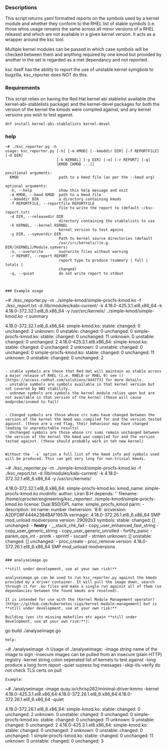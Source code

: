 ### Descriptions
This script returns yaml formatted reports on the symbols used by a kernel module and whether they conform to the RHEL list of stable symbols (i.e. those whos usage remains the same across all minor versions of a RHEL release) and which are not available in a given kernel version. It acts as a wrapper around the ksc tool.

Multiple kernel modules can be passed in which case symbols will be checked between them and anything required by one kmod but provided by another in the set is regarded as a met dependancy and not reported.

ksc itself has the ability to report the use of unstable kernel symgbols to bugzilla, ksc_reporter does NOT do this. 

### Requirements

This script relies on having the Red Hat kernel abi stablelist available (the kernel-abi-stablelists package) and the kernel-devel packages for both the version of the kernel the kmods were compiled against, and any kernel versions you wish to test against.

```
dnf install kernel-abi-stablelists kernel-devel
```

### help
```
~# ./ksc_reporter.py -h
usage: ksc_reporter.py [-h] [-m KMOD] [--kmoddir DIR] [-f REPORTFILE] [-d DIR]
                       [-k KERNEL] [-y DIR] [-o] [-r REPORT] [-q]
                       [KMOD [KMOD ...]]

positional arguments:
  KMOD                  path to a kmod file (as per the --kmod arg)

optional arguments:
  -h, --help            show this help message and exit
  -m KMOD, --kmod KMOD  path to a kmod file
  --kmoddir DIR         a directory containing kmods
  -f REPORTFILE, --reportfile REPORTFILE
                        file to write the report to (default ~/ksc-report.txt)
  -d DIR, --releasedir DIR
                        directory containing the stablelists to use
  -k KERNEL, --kernel KERNEL
                        kernel version to test agains
  -y DIR, --symverdir DIR
                        Path to kernel source directories (default
                        /usr/src/kernels/)(e.g. DIR/[KERNEL]/Module.symvers)
  -o, --overwrite       overwrite files without warning
  -r REPORT, --report REPORT
                        report type to produce (summary | full | totals |
                        changed)
  -q, --quiet           do not write report to stdout



### Example usage
```
~# ./ksc_reporter.py -m ../simple-kmod/simple-procfs-kmod.ko -f ./ksc_report.txt -d /lib/modules/kabi-current/ -k 4.18.0-425.3.1.el8.x86_64 -k 4.18.0-372.32.1.el8_6.x86_64  -y /usr/src/kernels/  ../simple-kmod/simple-kmod.ko -r summary

4.18.0-372.32.1.el8_6.x86_64:
  simple-kmod.ko:
    stable:
      changed: 0
      unchanged: 2
    unknown: 0
    unstable:
      changed: 0
      unchanged: 0
  simple-procfs-kmod.ko:
    stable:
      changed: 0
      unchanged: 11
    unknown: 0
    unstable:
      changed: 0
      unchanged: 2
4.18.0-425.3.1.el8.x86_64:
  simple-kmod.ko:
    stable:
      changed: 0
      unchanged: 2
    unknown: 0
    unstable:
      changed: 0
      unchanged: 0
  simple-procfs-kmod.ko:
    stable:
      changed: 0
      unchanged: 11
    unknown: 0
    unstable:
      changed: 0
      unchanged: 2
```

- stable symbols are those that Red Hat will maintain as stable across a major release of RHEL (i.e. RHEL8 or RHEL 9) see ()[https://access.redhat.com/solutions/444773] for more details.
- unstable symbols are symbols available in that kernel version but not covered by ABI stability.
- unknown symbols are symbols the kernel module relies upon but are not available in that version of the kernel (these will cause modprobe/insmod to fail)


- Changed symbols are those whose crc sums have changed between the version of the kernel the kmod was compiled for and the version tested against. (these are a red flag, their behaviour may have changed leading to unpredictable results)
- Unchanged symbols are those whose crc sums remain unchanged between the version of the kernel the kmod was compiled for and the version tested against. (these should probably work in teh new kernel)


Without the `-s` option a full list of the kmod info and symbols used will be produced. This can get very long for non-trivial kmods.

```
~# ./ksc_reporter.py -m ../simple-kmod/simple-procfs-kmod.ko -f ./ksc_report.txt -d /lib/modules/kabi-current/ -k 4.18.0-372.32.1.el8_6.x86_64  -y /usr/src/kernels/ 

4.18.0-372.32.1.el8_6.x86_64:
  simple-procfs-kmod.ko:
    kmod_name: simple-procfs-kmod.ko
    modinfo:
      author: Liran B.H
      depends: ''
      filename: /home/cprocter/engineering/ksc_reporter/../simple-kmod/simple-procfs-kmod.ko
      license: Dual BSD/GPL
      name: simple_procfs_kmod
      parm:
      - description: int
        name: number
      rhelversion: '8.6'
      srcversion: A2DFD8F444A2384BAF1957A
      vermagic: 4.18.0-372.26.1.el8_6.x86_64 SMP mod_unload modversions
      version: 29092b3
    symbols:
      stable:
        changed: []
        unchanged:
        - __fentry__
        - __stack_chk_fail
        - copy_user_enhanced_fast_string
        - copy_user_generic_string
        - copy_user_generic_unrolled
        - fortify_panic
        - param_ops_int
        - printk
        - sprintf
        - sscanf
        - strnlen
      unknown: []
      unstable:
        changed: []
        unchanged:
        - proc_create
        - proc_remove
    version: 4.18.0-372.26.1.el8_6.x86_64 SMP mod_unload modversions
```

### analyseimage.go

**still under development, use at your own risk!**

analyseimage.go can be used to run ksc_reporter.py against the kmods provided by a driver container. It will pull the image down, search through it for .ko files and make a single run against all of them (so dependancies between the found kmods are resolved). 

It is intended for use with the (Kernel Module Management operator)[https://github.com/kubernetes-sigs/kernel-module-management] but is **still under development, use at your own risk!**

Building (yes its missing makefiles etc again **still under development, use at your own risk!**):

```
go build ./analyseimage.go
```
help:
```
~# ./analyseimage -h
Usage of ./analyseimage:
  -image string
        name of the image to sign
  -insecure
        images can be pulled from an insecure (plain HTTP) registry
  -kernel string
        colon seperated list of kernels to test against
  -long
        produce a long form report
  -quiet
        supress log messages
  -skip-tls-verify
        do not check TLS certs on pull
```
Example:
```
~# ./analyseimage -image quay.io/chrisp262/minimal-driver:kmmo -kernel 4.18.0-425.3.1.el8.x86_64:4.18.0-372.26.1.el8_6.x86_64:4.18.0-372.26.1.el8_6.x86_64 -quiet

4.18.0-372.26.1.el8_6.x86_64:
  simple-kmod.ko:
    stable:
      changed: 0
      unchanged: 2
    unknown: 0
    unstable:
      changed: 0
      unchanged: 0
  simple-procfs-kmod.ko:
    stable:
      changed: 0
      unchanged: 11
    unknown: 0
    unstable:
      changed: 0
      unchanged: 2
4.18.0-425.3.1.el8.x86_64:
  simple-kmod.ko:
    stable:
      changed: 0
      unchanged: 2
    unknown: 0
    unstable:
      changed: 0
      unchanged: 1
  simple-procfs-kmod.ko:
    stable:
      changed: 0
      unchanged: 11
    unknown: 0
    unstable:
      changed: 0
      unchanged: 3
```

